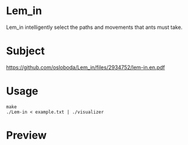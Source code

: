 # Lem_in
Lem_in intelligently select the paths and movements that ants must take.
# Subject

  https://github.com/osloboda/Lem_in/files/2934752/lem-in.en.pdf

# Usage

```console
make
./Lem-in < example.txt | ./visualizer
```
# Preview

